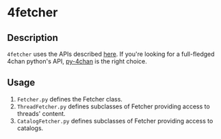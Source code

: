 4fetcher
=======

## Description ##

`4fetcher` uses the APIs described [here](https://github.com/4chan/4chan-API).
If you're looking for a full-fledged 4chan python's API, [py-4chan](https://github.com/bibanon/py-4chan) is the right choice.

## Usage ##

1. `Fetcher.py` defines the Fetcher class.
2. `ThreadFetcher.py` defines subclasses of Fetcher providing access to threads' content.
3. `CatalogFetcher.py` defines subclasses of Fetcher providing access to catalogs.
